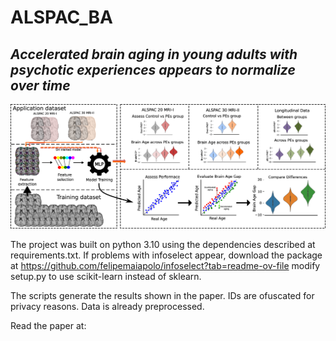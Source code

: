 # ALSPAC_BA

<h2><em>Accelerated brain aging in young adults with psychotic experiences appears to normalize over time</em></h2>

![Alt text](Data/Figure.png)

The project was built on python 3.10 using the dependencies described at requirements.txt.
If problems with infoselect appear, download the package at https://github.com/felipemaiapolo/infoselect?tab=readme-ov-file modify setup.py to use scikit-learn instead of sklearn. 

The scripts generate the results shown in the paper. IDs are ofuscated for privacy reasons. Data is already preprocessed. 

Read the paper at: 